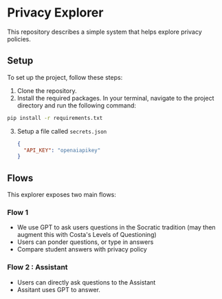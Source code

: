 # Privacy Explorer

This repository describes a simple system that helps explore privacy policies.

## Setup

To set up the project, follow these steps:

1. Clone the repository.
2. Install the required packages. In your terminal, navigate to the project directory and run the following command:

```bash
pip install -r requirements.txt
```

3. Setup a file called `secrets.json`
   ```json
   {
     "API_KEY": "openaiapikey"
   }   
   ```


## Flows

This explorer exposes two main flows:


### Flow 1
- We use GPT to ask users questions in the Socratic tradition (may then augment this with Costa's Levels of Questioning)
- Users can ponder questions, or type in answers
- Compare student answers with privacy policy

### Flow 2 : Assistant

- Users can directly ask questions to the Assistant
- Assitant uses GPT to answer.
